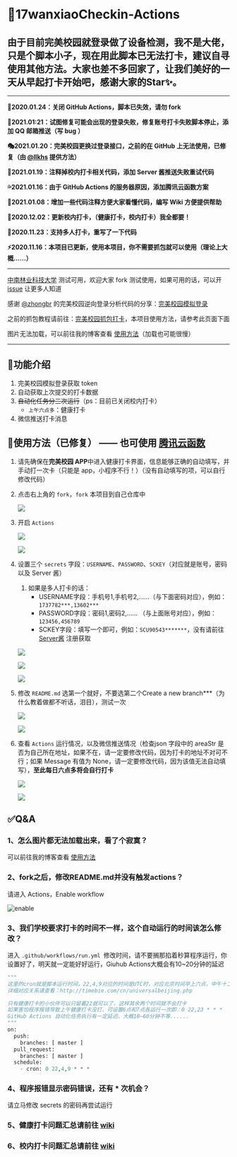 # 🌈17wanxiaoCheckin-Actions

## 由于目前完美校园就登录做了设备检测，我不是大佬，只是个脚本小子，现在用此脚本已无法打卡，建议自寻使用其他方法。大家也差不多回家了，让我们美好的一天从早起打卡开始吧，感谢大家的Star✨。

------

**🌈2020.01.24：关闭 GitHub Actions，脚本已失效，请勿 fork**

**🤺2021.01:21：试图修复可能会出现的登录失败，修复账号打卡失败脚本停止，添加 QQ 邮箱推送（写 bug ）**

**🎭2021.01.20：完美校园更换过登录接口，之前的在 GitHub 上无法使用，已修复（由 [@llkhs](https://github.com/llkhs) 提供方法）**

**🎐2021.01.19：注释掉校内打卡相关代码，添加 Server 酱推送失败重试代码**

**💦2021.01.16：由于 GitHub Actions 的服务器原因，添加腾讯云函数方案**

**🚀2021.01.08：增加一些代码注释方便大家看懂代码，编写 Wiki 方便提供帮助**

**🦄2020.12.02：更新校内打卡，（健康打卡，校内打卡）我全都要！**

**💫2020.11.23：支持多人打卡，重写了一下代码**

**⚡2020.11.16：本项目已更新，使用本项目，你不需要抓包就可以使用（理论上大概......）**

------

[中南林业科技大学](https://www.csuft.edu.cn/) 测试可用，欢迎大家 fork 测试使用，如果可用的话，可以开 [issue](https://github.com/ReaJason/17wanxiaoCheckin-Actions/issues) 让更多人知道

感谢 [@zhongbr](https://github.com/zhongbr) 的完美校园逆向登录分析代码的分享：[完美校园模拟登录](https://github.com/zhongbr/wanmei_campus)

之前的抓包教程请前往：[完美校园抓包打卡](https://github.com/ReaJason/17wanxiaoCheckin-Actions/blob/master/README_LAST.md)，本项目使用方法，请参考此页面下面

图片无法加载，可以前往我的博客查看 [使用方法](https://reajason.top/2020/06/28/17wanxiaoCheckin/#%E4%B8%89%E3%80%81%E4%BD%BF%E7%94%A8%E6%96%B9%E6%B3%95)（加载也可能很慢）

------

## 🌟功能介绍

1. 完美校园模拟登录获取 token
2. 自动获取上次提交的打卡数据
3. ~~自动化任务分三次运行~~（ps：目前已关闭校内打卡）
   - `上午六点多`：健康打卡
4. 微信推送打卡消息

## 💢使用方法（已修复） —— 也可使用 [腾讯云函数](https://github.com/ReaJason/17wanxiaoCheckin-Actions/blob/master/17wanxiaoCheckin-SCF.md)

1. 请先确保在**完美校园 APP**中进入健康打卡界面，信息能够正确的自动填写，并手动打一次卡（只能是 app，小程序不行！）（没有自动填写的项，可以自行修改代码）

2. 点击右上角的 `fork`，`fork` 本项目到自己仓库中

   

   ![](https://cdn.jsdelivr.net/gh/ReaJason/17wanxiaoCheckin-Actions/Pictures/click_fork.png)

       

3. 开启 `Actions`

   

   ![](https://cdn.jsdelivr.net/gh/ReaJason/17wanxiaoCheckin-Actions/Pictures/start_action.png)

   

   ![](https://cdn.jsdelivr.net/gh/ReaJason/17wanxiaoCheckin-Actions/Pictures/end_actions.png)

   

4. 设置三个 `secrets`  字段：`USERNAME`、`PASSWORD`、`SCKEY`（对应就是账号，密码以及 Server 酱）

   1. 如果是多人打卡的话：
      - USERNAME字段：手机号1,手机号2,......（与下面密码对应），例如：`1737782***,13602***`
      - PASSWORD字段：密码1,密码2,......  （与上面账号对应），例如：`123456,456789`
      - SCKEY字段：填写一个即可，例如：`SCU90543*******`，没有请前往 [Server酱](https://sc.ftqq.com/3.version) 注册获取

   

   ![](https://cdn.jsdelivr.net/gh/ReaJason/17wanxiaoCheckin-Actions/Pictures/new_secrets.png)

   

   ![](https://cdn.jsdelivr.net/gh/ReaJason/17wanxiaoCheckin-Actions/Pictures/secrets_details.png)

   

   ![](https://cdn.jsdelivr.net/gh/ReaJason/17wanxiaoCheckin-Actions/Pictures/end_secrets.png)

   

5. 修改 `README.md` 选第一个就好，不要选第二个Create a new branch***（为什么教着做都不听话，泪目），测试一次

   

   ![](https://cdn.jsdelivr.net/gh/ReaJason/17wanxiaoCheckin-Actions/Pictures/modify_readme.png)

   

   ![](https://cdn.jsdelivr.net/gh/ReaJason/17wanxiaoCheckin-Actions/Pictures/end_modify.png)

   

6. 查看 `Actions` 运行情况，以及微信推送情况（检查json 字段中的 areaStr 是否为自己所在地址，如果不在，请一定要修改代码，因为打卡的地址不对可不行；如果 Message 有值为 None，请一定要修改代码，因为该值无法自动填写），**至此每日六点多将会自行打卡**

   

   ![](https://cdn.jsdelivr.net/gh/ReaJason/17wanxiaoCheckin-Actions/Pictures/check_status.png)

   

   ![](https://cdn.jsdelivr.net/gh/ReaJason/17wanxiaoCheckin-Actions/Pictures/end_check.png)


## ✅Q&A

### 1、怎么图片都无法加载出来，看了个寂寞？

可以前往我的博客查看 [使用方法](https://reajason.top/2020/06/28/17wanxiaoCheckin/#%E4%B8%89%E3%80%81%E4%BD%BF%E7%94%A8%E6%96%B9%E6%B3%95)

### 2、fork之后，修改README.md并没有触发actions？

请进入 Actions，Enable workflow

![enable](https://cdn.jsdelivr.net/gh/LingSiKi/images/img/enable.png)

### 3、我们学校要求打卡的时间不一样，这个自动运行的时间该怎么修改？

进入 `.github/workflows/run.yml `修改时间，请不要搁那掐着秒算程序运行，你设置好了，明天就一定能好好运行，Giuhub Actions大概会有10~20分钟的延迟

```python
"""
这里的cron就是脚本运行时间，22,4,9对应的时间是UTC时，对应北京时间早上六点，中午十二点，下午五点
详细对应关系请查看：http://timebie.com/cn/universalbeijing.php

只有健康打卡的小伙伴可以只留着22就可以了，这样其余两个时间就不会打卡
如果害怕程序报错导致上午健康打卡没打，可设置6点和7点各运行一次即：0 22,23 * * *
GitHub Actions 自动化任务执行有一定延迟，大概10~60分钟不等......
"""
on:
  push:
    branches: [ master ]
  pull_request:
    branches: [ master ]
  schedule:
    - cron: 0 22,4,9 * * *
```

### 4、程序报错显示密码错误，还有 * 次机会？

请立马修改 secrets 的密码再尝试运行

### 5、健康打卡问题汇总请前往 [wiki](https://github.com/ReaJason/17wanxiaoCheckin-Actions/wiki#%E5%81%A5%E5%BA%B7%E6%89%93%E5%8D%A1%E5%B8%B8%E8%A7%81%E9%97%AE%E9%A2%98%E6%B1%87%E6%80%BB)

### 6、校内打卡问题汇总请前往 [wiki](https://github.com/ReaJason/17wanxiaoCheckin-Actions/wiki#%E6%A0%A1%E5%86%85%E6%89%93%E5%8D%A1%E5%B8%B8%E8%A7%81%E9%97%AE%E9%A2%98%E6%B1%87%E6%80%BB)

